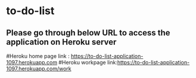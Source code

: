 # to-do-list

## Please go through below URL to access the application on Heroku server
#Heroku home page link : https://to-do-list-application-1097.herokuapp.com
#Heroku workpage link:https://to-do-list-application-1097.herokuapp.com/work